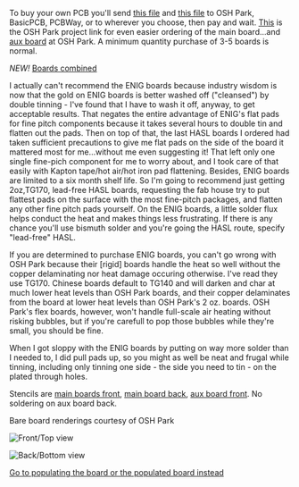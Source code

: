 To buy your own PCB you'll send [this file](https://github.com/kenneth558/plant_resistance_primary_perception/blob/Free/Where%20to%20find%20everything%20for%20making%20your%20own%20GWAAMC%20device/Files%20you%20need%20relative%20to%20the%20printed%20circuit%20board/v1.0/uno%20shield%20v1.0%20PCB%20gerbers.zip) and [this file](https://github.com/kenneth558/plant_resistance_primary_perception/blob/Free/Where%20to%20find%20everything%20for%20making%20your%20own%20GWAAMC%20device/Files%20you%20need%20relative%20to%20the%20printed%20circuit%20board/v1.0/Quantum%20MCP4262-502%2026x%20expansion%20for%20GWAAM-Sea%20Aid%20gerbers.zip) to OSH Park, BasicPCB, PCBWay, or to wherever you choose, then pay and wait.  [This](https://oshpark.com/shared_projects/258j1Ml9) is the OSH Park project link for even easier ordering of the main board...and [aux board](https://oshpark.com/shared_projects/kbQQkkZ4) at OSH Park. A minimum quantity purchase of 3-5 boards is normal.  

*NEW!* [Boards combined](https://github.com/kenneth558/plant_resistance_primary_perception/blob/Free/Where%20to%20find%20everything%20for%20making%20your%20own%20GWAAMC%20device/Files%20you%20need%20relative%20to%20the%20printed%20circuit%20board/v1.0/v1.0%20combined%20main%20plus%20aux%20on%20single%20board/uno%20shield%20v1.0%20combined%20PCB%20gerbers.zip)

I actually can't recommend the ENIG boards because industry wisdom is now that the gold on ENIG boards is better washed off ("cleansed") by double tinning - I've found that I have to wash it off, anyway, to get acceptable results.  That negates the entire advantage of ENIG's flat pads for fine pitch components because it takes several hours to double tin and flatten out the pads.  Then on top of that, the last HASL boards I ordered had taken sufficient precautions to give me flat pads on the side of the board it mattered most for me...without me even suggesting it!  That left only one single fine-pich component for me to worry about, and I took care of that easily with Kapton tape/hot air/hot iron pad flattening.  Besides, ENIG boards are limited to a six month shelf life.  So I'm going to recommend just getting 2oz,TG170, lead-free HASL boards, requesting the fab house try to put flattest pads on the surface with the most fine-pitch packages, and flatten any other fine pitch pads yourself.  On the ENIG boards, a little solder flux helps conduct the heat and makes things less frustrating.  If there is any chance you'll use bismuth solder and you're going the HASL route, specify "lead-free" HASL.

If you are determined to purchase ENIG boards, you can't go wrong with OSH Park because their [rigid] boards handle the heat so well without the copper delaminating nor heat damage occuring otherwise.  I've read they use TG170.  Chinese boards default to TG140 and will darken and char at much lower heat levels than OSH Park boards, and their copper delaminates from the board at lower heat levels than OSH Park's 2 oz. boards.  OSH Park's flex boards, however, won't handle full-scale air heating without risking bubbles, but if you're carefull to pop those bubbles while they're small, you should be fine.

When I got sloppy with the ENIG boards by putting on way more solder than I needed to, I did pull pads up, so you might as well be neat and frugal while tinning, including only tinning one side - the side you need to tin - on the plated through holes.

Stencils are [main boards front](https://github.com/kenneth558/plant_resistance_primary_perception/blob/Free/Where%20to%20find%20everything%20for%20making%20your%20own%20GWAAMC%20device/Files%20you%20need%20relative%20to%20the%20printed%20circuit%20board/v1.0/uno%20shield%20v1.0%20PCB-front%20solder%20paste%20stencil.svg), [main board back](https://github.com/kenneth558/plant_resistance_primary_perception/blob/Free/Where%20to%20find%20everything%20for%20making%20your%20own%20GWAAMC%20device/Files%20you%20need%20relative%20to%20the%20printed%20circuit%20board/v1.0/uno%20shield%20v1.0%20PCB-back%20solder%20paste%20stencil.svg), [aux board front](https://github.com/kenneth558/plant_resistance_primary_perception/blob/Free/Where%20to%20find%20everything%20for%20making%20your%20own%20GWAAMC%20device/Files%20you%20need%20relative%20to%20the%20printed%20circuit%20board/v1.0/Quantum%20MCP4262-502%2026x%20expansion%20for%20GWAAM-Sea%20Aid-front%20solder%20paste%20stencil.svg).  No soldering on aux board back.

Bare board renderings courtesy of OSH Park

![Front/Top view](https://644db4de3505c40a0444-327723bce298e3ff5813fb42baeefbaa.ssl.cf1.rackcdn.com/e1a417ab4fbb87cd461d1399afb2a1fa.png)

![Back/Bottom view](https://644db4de3505c40a0444-327723bce298e3ff5813fb42baeefbaa.ssl.cf1.rackcdn.com/1e1dc5f1f434ecba0d4ee5191509fad4.png)

[Go to populating the board or the populated board instead](https://github.com/kenneth558/plant_resistance_primary_perception/tree/Free/Where%20to%20find%20everything%20for%20making%20your%20own%20GWAAMC%20device)
